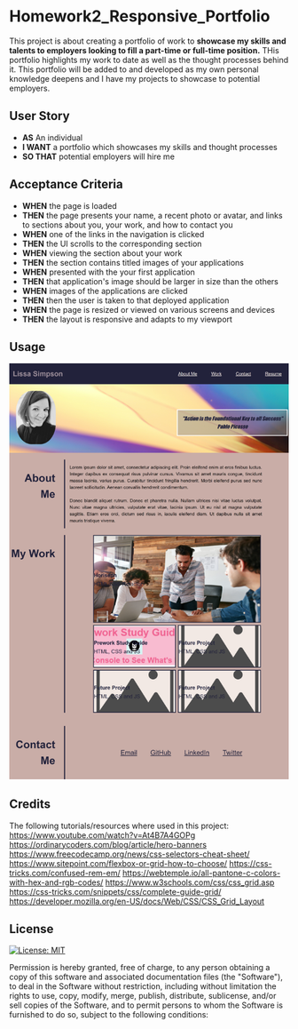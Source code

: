 # Homework2_Responsive_Portfolio

This project is about creating a portfolio of work to **showcase my skills and talents to employers looking to fill a part-time or full-time position.** THis portfolio highlights my work to date as well as the thought processes behind it. This portfolio will be added to and developed as my own personal knowledge deepens and I have my projects to showcase to potential employers.

## User Story

- **AS** An individual
- **I WANT** a portfolio which showcases my skills and thought processes
- **SO THAT** potential employers will hire me

## Acceptance Criteria

- **WHEN** the page is loaded 
- **THEN** the page presents your name, a recent photo or avatar, and links to sections about you, your work, and how to     contact you
- **WHEN** one of the links in the navigation is clicked 
- **THEN** the UI scrolls to the corresponding section
- **WHEN** viewing the section about your work 
- **THEN** the section contains titled images of your applications
- **WHEN** presented with the your first application 
- **THEN** that application's image should be larger in size than the others
- **WHEN** images of the applications are clicked 
- **THEN** then the user is taken to that deployed application
- **WHEN** the page is resized or viewed on various screens and devices 
- **THEN** the layout is responsive and adapts to my viewport

## Usage

![alt text](./Assets/Screenshot.png)

## Credits
The following tutorials/resources where used in this project:
https://www.youtube.com/watch?v=At4B7A4GOPg
https://ordinarycoders.com/blog/article/hero-banners
https://www.freecodecamp.org/news/css-selectors-cheat-sheet/
https://www.sitepoint.com/flexbox-or-grid-how-to-choose/
https://css-tricks.com/confused-rem-em/
https://webtemple.io/all-pantone-c-colors-with-hex-and-rgb-codes/
https://www.w3schools.com/css/css_grid.asp
https://css-tricks.com/snippets/css/complete-guide-grid/
https://developer.mozilla.org/en-US/docs/Web/CSS/CSS_Grid_Layout


## License
[![License: MIT](https://img.shields.io/badge/License-MIT-yellow.svg)](https://opensource.org/licenses/MIT)

Permission is hereby granted, free of charge, to any person obtaining a copy of this software and associated documentation files (the "Software"), to deal in the Software without restriction, including without limitation the rights to use, copy, modify, merge, publish, distribute, sublicense, and/or sell copies of the Software, and to permit persons to whom the Software is furnished to do so, subject to the following conditions:


